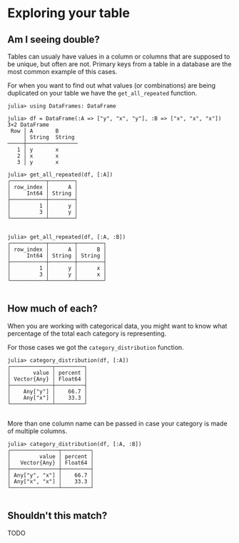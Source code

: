 # Exploring your table

## Am I seeing double?

Tables can usualy have values in a column or columns that are supposed to be unique, but often are not.
Primary keys from a table in a database are the most common example of this cases.

For when you want to find out what values (or combinations) are being duplicated on your table we have
the `get_all_repeated` function.

```jldoctest explore
julia> using DataFrames: DataFrame

julia> df = DataFrame(:A => ["y", "x", "y"], :B => ["x", "x", "x"]) 
3×2 DataFrame
 Row │ A       B
     │ String  String
─────┼────────────────
   1 │ y       x
   2 │ x       x
   3 │ y       x

julia> get_all_repeated(df, [:A])
┌───────────┬────────┐
│ row_index │      A │
│     Int64 │ String │
├───────────┼────────┤
│         1 │      y │
│         3 │      y │
└───────────┴────────┘


julia> get_all_repeated(df, [:A, :B])
┌───────────┬────────┬────────┐
│ row_index │      A │      B │
│     Int64 │ String │ String │
├───────────┼────────┼────────┤
│         1 │      y │      x │
│         3 │      y │      x │
└───────────┴────────┴────────┘


```

## How much of each?

When you are working with categorical data, you might want to know what percentage of the total each
category is representing.

For those cases we got the `category_distribution` function.

```jldoctest explore
julia> category_distribution(df, [:A])
┌─────────────┬─────────┐
│       value │ percent │
│ Vector{Any} │ Float64 │
├─────────────┼─────────┤
│    Any["y"] │    66.7 │
│    Any["x"] │    33.3 │
└─────────────┴─────────┘


```

More than one column name can be passed in case your category is made of multiple columns.

```jldoctest explore
julia> category_distribution(df, [:A, :B])
┌───────────────┬─────────┐
│         value │ percent │
│   Vector{Any} │ Float64 │
├───────────────┼─────────┤
│ Any["y", "x"] │    66.7 │
│ Any["x", "x"] │    33.3 │
└───────────────┴─────────┘


```

## Shouldn't this match?

TODO

